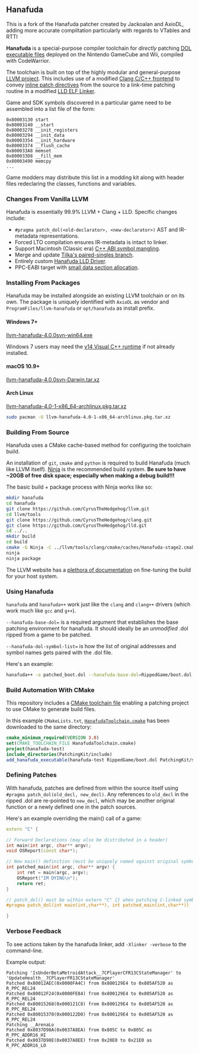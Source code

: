 ## Hanafuda

This is a fork of the Hanafuda patcher created by Jackoalan and AxioDL, adding more accurate compiltation
particularly with regards to VTables and RTTI

**Hanafuda** is a special-purpose compiler toolchain for *directly* patching
[DOL executable files](http://wiibrew.org/wiki/DOL) deployed on the Nintendo
GameCube and Wii, compiled with CodeWarrior.

The toolchain is built on top of the highly modular and general-purpose
[LLVM project](http://llvm.org). This includes use of a modified
[Clang C/C++ frontend](http://clang.llvm.org/) to convey
[inline patch directives](#defining-patches) from the source to a link-time patching
routine in a modified [LLD ELF Linker](http://lld.llvm.org/).

Game and SDK symbols discovered in a particular game need to be
assembled into a list file of the form:

```
0x80003130 start
0x80003140 __start
0x80003278 __init_registers
0x80003294 __init_data
0x80003354 __init_hardware
0x80003374 __flush_cache
0x800033A8 memset
0x800033D8 __fill_mem
0x80003490 memcpy
...
```

Game modders may distribute this list in a modding kit along with header files
redeclaring the classes, functions and variables.

### Changes From Vanilla LLVM

Hanafuda is essentially 99.9% LLVM + Clang + LLD. Specific changes include:

* `#pragma patch_dol(<old-declarator>, <new-declarator>)` AST and IR-metadata representations.
* Forced LTO compilation ensures IR-metadata is intact to linker.
* Support Macintosh (Classic era) [C++ ABI symbol mangling](https://github.com/AxioDL/clang/blob/hanafuda/lib/AST/MacintoshMangle.cpp).
* Merge and update [Tilka's paired-singles branch](https://github.com/Tilka/llvm-ppc750cl).
* Entirely custom [Hanafuda LLD Driver](https://github.com/AxioDL/lld/blob/hanafuda/ELF/HanafudaDriver.cpp).
* PPC-EABI target with [small data section allocation](https://reviews.llvm.org/D26344).

### Installing From Packages

Hanafuda may be installed alongside an existing LLVM toolchain or on its own.
The package is uniquely identified with `AxioDL` as vendor and 
`ProgramFiles/llvm-hanafuda` or `opt/hanafuda` as install prefix.

#### Windows 7+

[llvm-hanafuda-4.0.0svn-win64.exe](https://github.com/AxioDL/hanafuda/releases/download/v4.0.0/llvm-hanafuda-4.0.0svn-win64.exe)

Windows 7 users may need the
[v14 Visual C++ runtime](https://www.microsoft.com/en-us/download/details.aspx?id=53840)
if not already installed.

#### macOS 10.9+

[llvm-hanafuda-4.0.0svn-Darwin.tar.xz](https://github.com/AxioDL/hanafuda/releases/download/v4.0.0/llvm-hanafuda-4.0.0svn-Darwin.tar.xz)

#### Arch Linux

[llvm-hanafuda-4.0-1-x86_64-archlinux.pkg.tar.xz](https://github.com/AxioDL/hanafuda/releases/download/v4.0.0/llvm-hanafuda-4.0-1-x86_64-archlinux.pkg.tar.xz)

```sh
sudo pacman -U llvm-hanafuda-4.0-1-x86_64-archlinux.pkg.tar.xz
```

### Building From Source

Hanafuda uses a CMake cache-based method for configuring the toolchain build.

An installation of `git`, `cmake` and `python` is required to build Hanafuda
(much like LLVM itself). [Ninja](https://ninja-build.org/) is the recommended
build system. **Be sure to have ~20GB of free disk space; especially when making
a debug build!!!**

The basic build + package process with Ninja works like so:

```sh
mkdir hanafuda
cd hanafuda
git clone https://github.com/CyrusTheHedgehog/llvm.git
cd llvm/tools
git clone https://github.com/CyrusTheHedgehog/clang.git
git clone https://github.com/CyrusTheHedgehog/lld.git
cd ../..
mkdir build
cd build
cmake -G Ninja -C ../llvm/tools/clang/cmake/caches/Hanafuda-stage2.cmake ../llvm
ninja
ninja package
```

The LLVM website has a [plethora of documentation](http://llvm.org/docs/CMake.html)
on fine-tuning the build for your host system.

### Using Hanafuda

`hanafuda` and `hanafuda++` work just like the `clang` and `clang++` drivers
(which work much like `gcc` and `g++`).

`--hanafuda-base-dol=` is a required argument that establishes the base patching
environment for hanafuda. It should ideally be an *unmodified* .dol ripped from
a game to be patched.

`--hanafuda-dol-symbol-list=` is how the list of original addresses and symbol names
gets paired with the .dol file.

Here's an example:

```sh
hanafuda++ -o patched_boot.dol --hanafuda-base-dol=RippedGame/boot.dol --hanafuda-dol-symbol-list=GamePatchingKit/GameSymbols.lst -I GamePatchingKit/include patch.cpp
```

### Build Automation With CMake

This repository includes a [CMake toolchain file](https://github.com/AxioDL/hanafuda/blob/master/HanafudaToolchain.cmake)
enabling a patching project to use CMake to generate build files.

In this example `CMakeLists.txt`, [`HanafudaToolchain.cmake`](https://raw.githubusercontent.com/AxioDL/hanafuda/master/HanafudaToolchain.cmake) has been downloaded to the same directory:

```cmake
cmake_minimum_required(VERSION 3.0)
set(CMAKE_TOOLCHAIN_FILE HanafudaToolchain.cmake)
project(hanafuda-test)
include_directories(PatchingKit/include)
add_hanafuda_executable(hanafuda-test RippedGame/boot.dol PatchingKit/symbols.lst test.cpp)
```

### Defining Patches

With hanafuda, patches are defined from within the source itself using
`#pragma patch_dol(old_decl, new_decl)`. Any references to `old_decl` in the ripped
.dol are re-pointed to `new_decl`, which may be another original function or a newly
defined one in the patch sources.

Here's an example overriding the main() call of a game:

```cpp
extern "C" {

// Forward Declarations (may also be distributed in a header)
int main(int argc, char** argv);
void OSReport(const char*);

// New main() definition (must be uniquely named against original symbols)
int patched_main(int argc, char** argv) {
    int ret = main(argc, argv);
    OSReport("IM DYING\n");
    return ret;
}

// patch_dol() must be within extern "C" {} when patching C-linked symbols.
#pragma patch_dol(int main(int,char**), int patched_main(int,char**))

}
```

### Verbose Feedback

To see actions taken by the hanafuda linker, add `-Xlinker -verbose` to the
command-line.

Example output:

```
Patching 'IsUnderBetaMetroidAttack__7CPlayerCFR13CStateManager' to 'UpdateHealth__7CPlayerFR13CStateManager'
Patched 0x80012AEC(0x0000FA4C) from 0x800129E4 to 0x805AF520 as R_PPC_REL24
Patched 0x80012F24(0x0000FE84) from 0x800129E4 to 0x805AF520 as R_PPC_REL24
Patched 0x80015268(0x000121C8) from 0x800129E4 to 0x805AF520 as R_PPC_REL24
Patched 0x80015370(0x000122D0) from 0x800129E4 to 0x805AF520 as R_PPC_REL24
Patching __ArenaLo
Patched 0x8037D98A(0x0037A8EA) from 0x805C to 0x805C as R_PPC_ADDR16_HI
Patched 0x8037D98E(0x0037A8EE) from 0x20E0 to 0x21E0 as R_PPC_ADDR16_LO
```

